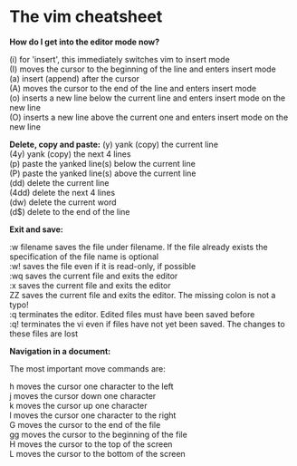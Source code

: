 # The vim cheatsheet

**How do I get into the editor mode now?**

 (i) for 'insert', this immediately switches vim to insert mode  
 (I) moves the cursor to the beginning of the line and enters insert mode  
 (a) insert (append) after the cursor  
 (A) moves the cursor to the end of the line and enters insert mode  
 (o) inserts a new line below the current line and enters insert mode on the new line  
 (O) inserts a new line above the current one and enters insert mode on the new line  
 
 **Delete, copy and paste:**
 (y) yank (copy) the current line  
 (4y) yank (copy) the next 4 lines  
 (p) paste the yanked line(s) below the current line  
 (P) paste the yanked line(s) above the current line  
 (dd) delete the current line  
 (4dd) delete the next 4 lines  
 (dw) delete the current word  
 (d$) delete to the end of the line  

**Exit and save:**

 :w filename saves the file under filename. If the file already exists the specification of the file name is optional  
 :w! saves the file even if it is read-only, if possible  
 :wq saves the current file and exits the editor  
 :x saves the current file and exits the editor  
 ZZ saves the current file and exits the editor. The missing colon is not a typo!  
 :q terminates the editor. Edited files must have been saved before  
 :q! terminates the vi even if files have not yet been saved. The changes to these files are lost  

**Navigation in a document:**

The most important move commands are:

 h moves the cursor one character to the left  
 j moves the cursor down one character  
 k moves the cursor up one character  
 l moves the cursor one character to the right  
 G moves the cursor to the end of the file  
 gg moves the cursor to the beginning of the file  
 H moves the cursor to the top of the screen  
 L moves the cursor to the bottom of the screen  
